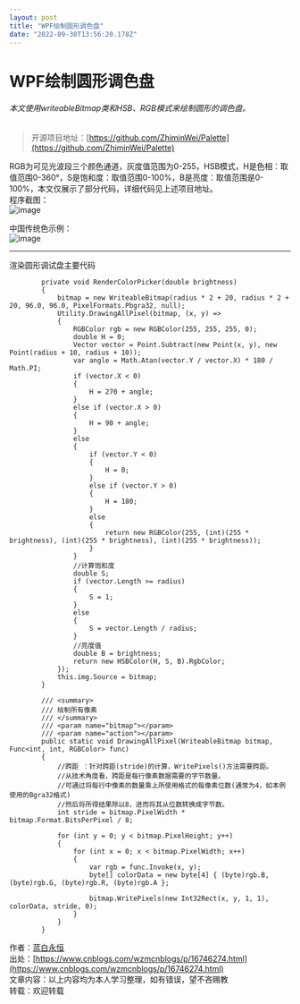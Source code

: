 ```yaml
---
layout: post
title: "WPF绘制圆形调色盘"
date: "2022-09-30T13:56:20.178Z"
---
```

WPF绘制圆形调色盘
==========

###### 本文使用writeableBitmap类和HSB、RGB模式来绘制圆形的调色盘。

> 开源项目地址：[https://github.com/ZhiminWei/Palette](https://github.com/ZhiminWei/Palette)

RGB为可见光波段三个颜色通道，灰度值范围为0-255，HSB模式，H是色相：取值范围0-360°，S是饱和度：取值范围0-100%，B是亮度：取值范围是0-100%，本文仅展示了部分代码，详细代码见上述项目地址。  
程序截图：  
![image](https://img2022.cnblogs.com/blog/2326090/202209/2326090-20220930212107348-216237616.png)

中国传统色示例：  
![image](https://img2022.cnblogs.com/blog/2326090/202209/2326090-20220930212251000-1568160343.png)

* * *

渲染圆形调试盘主要代码

    		private void RenderColorPicker(double brightness)
            {
                bitmap = new WriteableBitmap(radius * 2 + 20, radius * 2 + 20, 96.0, 96.0, PixelFormats.Pbgra32, null);
                Utility.DrawingAllPixel(bitmap, (x, y) =>
                {
                    RGBColor rgb = new RGBColor(255, 255, 255, 0);
                    double H = 0;
                    Vector vector = Point.Subtract(new Point(x, y), new Point(radius + 10, radius + 10));
                    var angle = Math.Atan(vector.Y / vector.X) * 180 / Math.PI;
                    if (vector.X < 0)
                    {
                        H = 270 + angle;
                    }
                    else if (vector.X > 0)
                    {
                        H = 90 + angle;
                    }
                    else
                    {
                        if (vector.Y < 0)
                        {
                            H = 0;
                        }
                        else if (vector.Y > 0)
                        {
                            H = 180;
                        }
                        else
                        {
                            return new RGBColor(255, (int)(255 * brightness), (int)(255 * brightness), (int)(255 * brightness));
                        }
                    }
                    //计算饱和度
                    double S;
                    if (vector.Length >= radius)
                    {
                        S = 1;
                    }
                    else
                    {
                        S = vector.Length / radius;
                    }
                    //亮度值
                    double B = brightness;
                    return new HSBColor(H, S, B).RgbColor;
                });
                this.img.Source = bitmap;
            }
    		
    		/// <summary>
            /// 绘制所有像素
            /// </summary>
            /// <param name="bitmap"></param>
            /// <param name="action"></param>
            public static void DrawingAllPixel(WriteableBitmap bitmap, Func<int, int, RGBColor> func)
            {
                //跨距 ：针对跨距(stride)的计算，WritePixels()方法需要跨距。
                //从技术角度看，跨距是每行像素数据需要的字节数量。
                //可通过将每行中像素的数量乘上所使用格式的每像素位数(通常为4，如本例使用的Bgra32格式)
                //然后将所得结果除以8，进而将其从位数转换成字节数。
                int stride = bitmap.PixelWidth * bitmap.Format.BitsPerPixel / 8;
    
                for (int y = 0; y < bitmap.PixelHeight; y++)
                {
                    for (int x = 0; x < bitmap.PixelWidth; x++)
                    {
                        var rgb = func.Invoke(x, y);
                        byte[] colorData = new byte[4] { (byte)rgb.B, (byte)rgb.G, (byte)rgb.R, (byte)rgb.A };
    
                        bitmap.WritePixels(new Int32Rect(x, y, 1, 1), colorData, stride, 0);
                    }
                }
            }
		

作者：[蓝白永恒](https://www.cnblogs.com/wzmcnblogs/)  
出处：[https://www.cnblogs.com/wzmcnblogs/p/16746274.html](https://www.cnblogs.com/wzmcnblogs/p/16746274.html)  
文章内容：以上内容均为本人学习整理，如有错误，望不吝赐教  
转载：欢迎转载